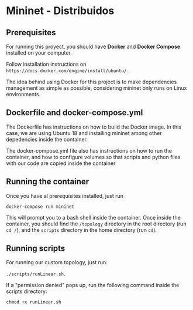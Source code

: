 # Mininet - Distribuidos

## Prerequisites

For running this proyect, you should have **Docker** and **Docker Compose** installed on your computer.

Follow installation instructions on `https://docs.docker.com/engine/install/ubuntu/`.

The idea behind using Docker for this project is to make dependencies management as simple as possible, considering mininet only runs on Linux environments.

## Dockerfile and docker-compose.yml

The Dockerfile has instructions on how to build the Docker image. In this case, we are using Ubuntu 18 and installing mininet among other depedencies inside the container.

The docker-compose.yml file also has instructions on how to run the container, and how to configure volumes so that scripts and python files with our code are copied inside the container

## Running the container

Once you have al prerequisites installed, just run

`docker-compose run mininet`

This will prompt you to a bash shell inside the container.
Once inside the container, you should find the `/topology` directory in the root directory (run `cd /`), and the `scripts` directory in the home directory (run `cd`).

## Running scripts

For running our custom topology, just run:

`./scripts/runLinear.sh`.

If a "permission denied" pops up, run the following command inside the scripts directory:

`chmod +x runLinear.sh`
